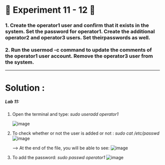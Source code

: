 <h1>
  🚀 Experiment 11 - 12 🚀
</h1>

<h3>
  1. Create the operator1 user and confirm that it exists in the system. Set the password for operator1. Create the additional operator2 and operator3 users. Set theirpasswords as well. 
    <br><br>
  2. Run the usermod -c command to update the comments of the operator1 user account. Remove the operator3 user from the system.
</h3>

<hr>

<h1>
  Solution : 
</h1>

<h5>
  Lab 11: </h5>

  1. Open the terminal and type:
     <i>
       sudo useradd operator1
     </i>

     ![image](https://github.com/user-attachments/assets/720c6dbf-5978-4929-8b70-fd210fc7bac6)

  2. To check whether or not the user is added or not :
     <i>
       sudo cat /etc/passwd
     </i>
     ![image](https://github.com/user-attachments/assets/b9f4a04b-11ac-4142-bc48-70f6522d6239)

     --> At the end of the file, you will be able to see:
       ![image](https://github.com/user-attachments/assets/0c84dcd4-f6c3-409b-a8c9-33492212fca3)

  3. To add the password:
      <i>
      sudo passwd operator1
     </i>
      ![image](https://github.com/user-attachments/assets/993b0911-2d8b-490e-bb30-0ccdff93e380)

     

